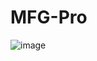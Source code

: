 # MFG-Pro

![image](https://github.com/user-attachments/assets/6b515ef2-18bb-427e-bee7-a1308dd1aae9)
